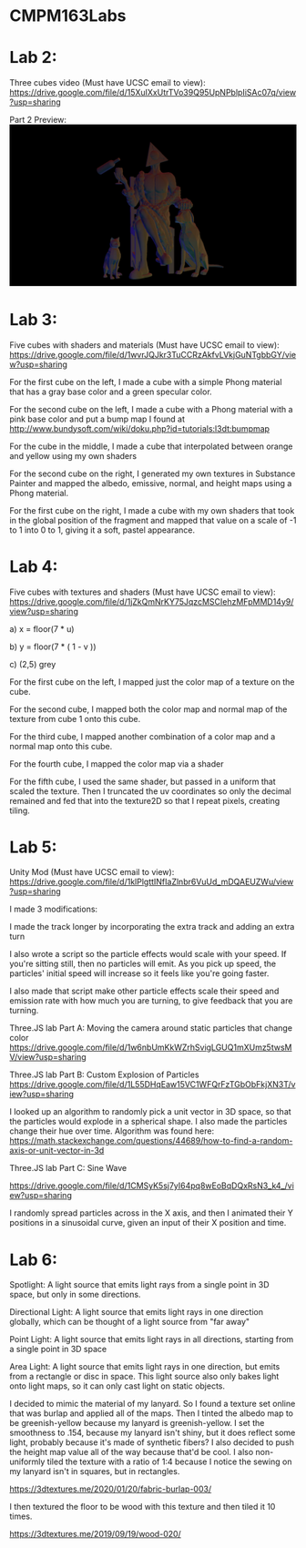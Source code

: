 # CMPM163Labs

# Lab 2:

Three cubes video (Must have UCSC email to view):
https://drive.google.com/file/d/15XuIXxUtrTVo39Q95UpNPblpIiSAc07q/view?usp=sharing

Part 2 Preview:
![](Images/Lab%202%20Part%202%20Herman%20Wu.png)

# Lab 3:

Five cubes with shaders and materials (Must have UCSC email to view):
https://drive.google.com/file/d/1wvrJQJkr3TuCCRzAkfvLVkjGuNTgbbGY/view?usp=sharing

For the first cube on the left, I made a cube with a simple Phong material that has a gray base color and a green specular color.

For the second cube on the left, I made a cube with a Phong material with a pink base color and put a bump map I found at http://www.bundysoft.com/wiki/doku.php?id=tutorials:l3dt:bumpmap

For the cube in the middle, I made a cube that interpolated between orange and yellow using my own shaders

For the second cube on the right, I generated my own textures in Substance Painter and mapped the albedo, emissive, normal, and height maps using a Phong material.

For the first cube on the right, I made a cube with my own shaders that took in the global position of the fragment and mapped that value on a scale of -1 to 1 into 0 to 1, giving it a soft, pastel appearance.

# Lab 4:

Five cubes with textures and shaders (Must have UCSC email to view):
https://drive.google.com/file/d/1jZkQmNrKY75JqzcMSCIehzMFpMMD14y9/view?usp=sharing

a) x = floor(7 * u)

b) y = floor(7 * ( 1 - v ))

c) (2,5) grey

For the first cube on the left, I mapped just the color map of a texture on the cube.

For the second cube, I mapped both the color map and normal map of the texture from cube 1 onto this cube.

For the third cube, I mapped another combination of a color map and a normal map onto this cube.

For the fourth cube, I mapped the color map via a shader

For the fifth cube, I used the same shader, but passed in a uniform that scaled the texture. Then I truncated the uv coordinates so only the decimal remained and fed that into the texture2D so that I repeat pixels, creating tiling.

# Lab 5:

Unity Mod (Must have UCSC email to view):
https://drive.google.com/file/d/1klPlgttINfIaZlnbr6VuUd_mDQAEUZWu/view?usp=sharing

I made 3 modifications:

I made the track longer by incorporating the extra track and adding an extra turn

I also wrote a script so the particle effects would scale with your speed. If you're sitting still, then no particles will emit. As you pick up speed, the particles' initial speed will increase so it feels like you're going faster.

I also made that script make other particle effects scale their speed and emission rate with how much you are turning, to give feedback that you are turning.

Three.JS lab Part A: Moving the camera around static particles that change color
https://drive.google.com/file/d/1w6nbUmKkWZrhSvigLGUQ1mXUmz5twsMV/view?usp=sharing

Three.JS lab Part B: Custom Explosion of Particles
https://drive.google.com/file/d/1L55DHqEaw15VC1WFQrFzTGbObFkjXN3T/view?usp=sharing

I looked up an algorithm to randomly pick a unit vector in 3D space, so that the particles would explode in a spherical shape. I also made the particles change their hue over time.
Algorithm was found here: https://math.stackexchange.com/questions/44689/how-to-find-a-random-axis-or-unit-vector-in-3d

Three.JS lab Part C: Sine Wave 

https://drive.google.com/file/d/1CMSyK5sj7yI64pq8wEoBqDQxRsN3_k4_/view?usp=sharing

I randomly spread particles across in the X axis, and then I animated their Y positions in a sinusoidal curve, given an input of their X position and time.

# Lab 6:

Spotlight: A light source that emits light rays from a single point in 3D space, but only in some directions.

Directional Light: A light source that emits light rays in one direction globally, which can be thought of a light source from "far away"

Point Light: A light source that emits light rays in all directions, starting from a single point in 3D space

Area Light: A light source that emits light rays in one direction, but emits from a rectangle or disc in space. This light source also only bakes light onto light maps, so it can only cast light on static objects.

I decided to mimic the material of my lanyard. So I found a texture set online that was burlap and applied all of the maps. Then I tinted the albedo map to be greenish-yellow because my lanyard is greenish-yellow. I set the smoothness to .154, because my lanyard isn't shiny, but it does reflect some light, probably because it's made of synthetic fibers? I also decided to push the height map value all of the way because that'd be cool. I also non-uniformly tiled the texture with a ratio of 1:4 because I notice the sewing on my lanyard isn't in squares, but in rectangles.

https://3dtextures.me/2020/01/20/fabric-burlap-003/

I then textured the floor to be wood with this texture and then tiled it 10 times.

https://3dtextures.me/2019/09/19/wood-020/